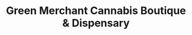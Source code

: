 ---
title: "Green Merchant Cannabis Boutique & Dispensary"
url: /toronto/green-merchant-cannabis-boutique-and-dispensary/
shop: cannabis
---